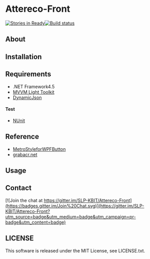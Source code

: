 # Attereco-Front

[![Stories in Ready](https://badge.waffle.io/SLP-KBIT/Attereco-Front.png?label=ready&title=Ready)](https://waffle.io/SLP-KBIT/Attereco-Front)[![Build status](https://ci.appveyor.com/api/projects/status/8wyjykmvi5dmbewc/branch/master?svg=true)](https://ci.appveyor.com/project/MaxMEllon/attereco-front/branch/master)


## About

## Installation

## Requirements

- .NET Framework4.5
- [MVVM Light Toolkit](http://www.mvvmlight.net/)
- [DynamicJson](http://dynamicjson.codeplex.com/)

#### Test

- [NUnit](http://www.nunit.org/)

## Reference

- [MetroStyleforWPFButton](https://gist.github.com/alimbada/3083937)
- [grabacr.net](http://grabacr.net/archives/507)

## Usage

## Contact

[![Join the chat at https://gitter.im/SLP-KBIT/Attereco-Front](https://badges.gitter.im/Join%20Chat.svg)](https://gitter.im/SLP-KBIT/Attereco-Front?utm_source=badge&utm_medium=badge&utm_campaign=pr-badge&utm_content=badge)

## LICENSE
This software is released under the MIT License, see LICENSE.txt.

